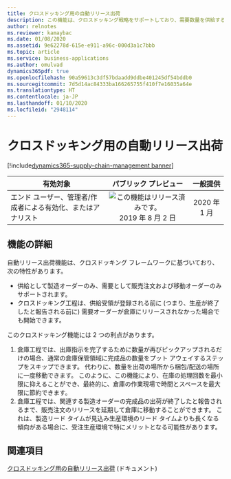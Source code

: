 ```yaml
---
title: クロスドッキング用の自動リリース出荷
description: この機能は、クロスドッキング戦略をサポートしており、需要数量を供給する製造オーダーが完了したと報告されたときに需要オーダーを倉庫に自動的にリリースできます。 このようにして、需要オーダーの履行に必要な数量が、生産出荷の場所から出庫の場所に直接移動されます。
author: relnotes
ms.reviewer: kamaybac
ms.date: 01/08/2020
ms.assetid: 9e62278d-615e-e911-a96c-000d3a1c7bbb
ms.topic: article
ms.service: business-applications
ms.author: omulvad
dynamics365pdf: true
ms.openlocfilehash: 90a59613c3df57bdaadd9ddbe401245df54bddb0
ms.sourcegitcommit: 7d5d14ac84333ba166265755f410f7e16035a64e
ms.translationtype: HT
ms.contentlocale: ja-JP
ms.lasthandoff: 01/10/2020
ms.locfileid: "2948114"
---
```

# <a name="auto-release-shipment-for-cross-dock"></a>クロスドッキング用の自動リリース出荷
[!include[dynamics365-supply-chain-management banner](../includes/dynamics365-supply-chain-management.md)]

| 有効対象    |  パブリック プレビュー | 一般提供 | 
| ---------- | :----------: |:----------: |
|エンド ユーザー、管理者/作成者による有効化、またはアナリスト|![この機能はリリース済みです。](/dynamics365-release-plan/media/green-checkmark.png "この機能はリリース済みです。") 2019 年 8 月 2 日| 2020 年 1 月|






## <a name="feature-details"></a>機能の詳細
<!--feature detail start -->
自動リリース出荷機能は、クロスドッキング フレームワークに基づいており、次の特性があります。

- 供給として製造オーダーのみ、需要として販売注文および移動オーダーのみサポートされます。
- クロスドッキング工程は、供給受領が登録される前に (つまり、生産が終了したと報告される前に) 需要オーダーが倉庫にリリースされなかった場合でも開始できます。

このクロスドッキング機能には 2 つの利点があります。

1. 倉庫工程では、出庫指示を完了するために数量が再びピックアップされるだけの場合、通常の倉庫保管領域に完成品の数量をプット アウェイするステップをスキップできます。 代わりに、数量を出荷の場所から梱包/配送の場所に一度移動できます。 このように、この機能により、在庫の処理回数を最小限に抑えることができ、最終的に、倉庫の作業現場で時間とスペースを最大限に節約できます。
2. 倉庫工程では、関連する製造オーダーの完成品の出荷が終了したと報告されるまで、販売注文のリリースを延期して倉庫に移動することができます。 これは、製造リード タイムが見込み生産環境のリード タイムよりも長くなる傾向がある場合に、受注生産環境で特にメリットとなる可能性があります。
<!--feature detail end -->










## <a name="see-also"></a>関連項目

[クロスドッキング用の自動リリース出荷](https://docs.microsoft.com/dynamics365/supply-chain/warehousing/auto-release-shipment-for-cross-docking) (ドキュメント)
